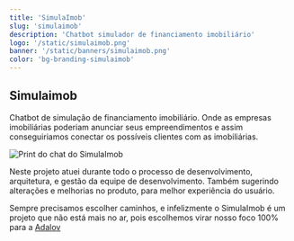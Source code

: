 ```yaml
---
title: 'SimulaImob'
slug: 'simulaimob'
description: 'Chatbot simulador de financiamento imobiliário'
logo: '/static/simulaimob.png'
banner: '/static/banners/simulaimob.png'
color: 'bg-branding-simulaimob'
---
```


## Simulaimob

Chatbot de simulação de financiamento imobiliário. Onde as empresas imobiliárias poderiam anunciar seus empreendimentos e assim conseguiriamos conectar os possíveis clientes com as imobiliárias.

![Print do chat do SimulaImob](/static/projetos/simulaimob.png "Print do chat do SimulaImob")

Neste projeto atuei durante todo o processo de desenvolvimento, arquitetura, e gestão da equipe de desenvolvimento. Também sugerindo alterações e melhorias no produto, para melhor experiência do usuário.

Sempre precisamos escolher caminhos, e infelizmente o SimulaImob é um projeto que não está mais no ar, pois escolhemos virar nosso foco 100% para a [Adalov](/projetos/adalov)

